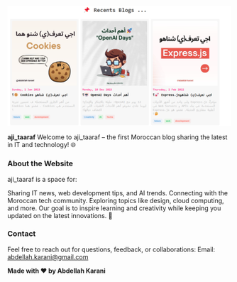 
<img src="images/readme_img1.png">

**aji_taaraf**
Welcome to aji_taaraf – the first Moroccan blog sharing the latest in IT and technology! 🌐



### About the Website
<p>aji_taaraf is a space for:</p>
<p>
Sharing IT news, web development tips, and AI trends.
Connecting with the Moroccan tech community.
Exploring topics like design, cloud computing, and more.
Our goal is to inspire learning and creativity while keeping you updated on the latest innovations. 🚀
</p>

### Contact
Feel free to reach out for questions, feedback, or collaborations:
Email: abdellah.karani@gmail.com


**Made with ❤️ by Abdellah Karani**